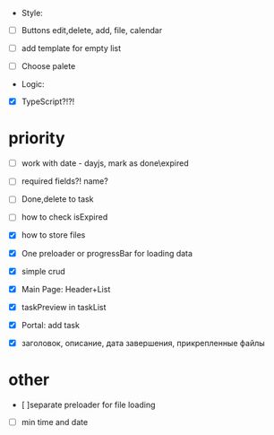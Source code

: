 
* Style:
- [ ] Buttons edit,delete, add, file, calendar
- [ ] add template for empty list
- [ ] Choose palete




* Logic:
- [x] TypeScript?!?!
# priority

- [ ] work with date - dayjs, mark as done\expired
- [ ] required fields?! name?
- [ ] Done,delete to task
- [ ] how to check isExpired
- [x] how to store files
- [x] One preloader  or progressBar for loading data
- [x] simple crud
- [x] Main Page: Header+List
- [x] taskPreview in taskList



- [x] Portal: add task
- [x] заголовок, описание, дата завершения, прикрепленные файлы

# other
- [ ]separate preloader for file loading
- [ ] min time and date






